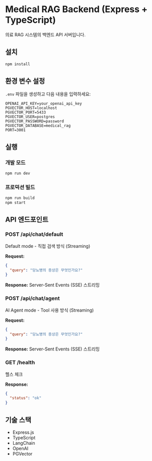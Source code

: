 # Medical RAG Backend (Express + TypeScript)

의료 RAG 시스템의 백엔드 API 서버입니다.

## 설치

```bash
npm install
```

## 환경 변수 설정

`.env` 파일을 생성하고 다음 내용을 입력하세요:

```env
OPENAI_API_KEY=your_openai_api_key
PGVECTOR_HOST=localhost
PGVECTOR_PORT=5433
PGVECTOR_USER=postgres
PGVECTOR_PASSWORD=password
PGVECTOR_DATABASE=medical_rag
PORT=3001
```

## 실행

### 개발 모드
```bash
npm run dev
```

### 프로덕션 빌드
```bash
npm run build
npm start
```

## API 엔드포인트

### POST /api/chat/default
Default mode - 직접 검색 방식 (Streaming)

**Request:**
```json
{
  "query": "당뇨병의 증상은 무엇인가요?"
}
```

**Response:** Server-Sent Events (SSE) 스트리밍

### POST /api/chat/agent
AI Agent mode - Tool 사용 방식 (Streaming)

**Request:**
```json
{
  "query": "당뇨병의 증상은 무엇인가요?"
}
```

**Response:** Server-Sent Events (SSE) 스트리밍

### GET /health
헬스 체크

**Response:**
```json
{
  "status": "ok"
}
```

## 기술 스택

- Express.js
- TypeScript
- LangChain
- OpenAI
- PGVector
